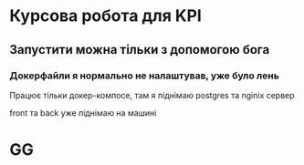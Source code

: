 # Курсова робота для KPI

## Запустити можна тільки з допомогою бога

### Докерфайли я нормально не налаштував, уже було лень

Працює тільки докер-компосе, там я піднімаю postgres та nginix сервер

front та back уже піднімаю на машині

# GG